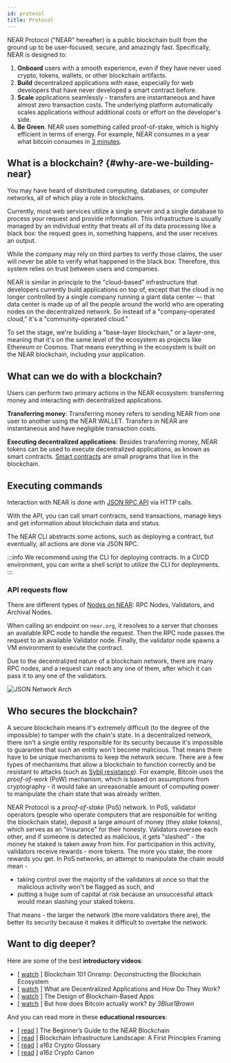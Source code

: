```yaml
---
id: protocol
title: Protocol
---
```


NEAR Protocol ("NEAR" hereafter) is a public blockchain built from the ground up to be user-focused, secure, and amazingly fast. Specifically, NEAR is designed to:

1. **Onboard** users with a smooth experience, even if they have never used crypto, tokens, wallets, or other blockchain artifacts.
2. **Build** decentralized applications with ease, especially for web developers that have never developed a smart contract before.
3. **Scale** applications seamlessly - transfers are instantaneous and have almost zero transaction costs. The underlying platform automatically scales applications without additional costs or effort on the developer's side.
4. **Be Green**. NEAR uses something called proof-of-stake, which is highly efficient in terms of energy. For example, NEAR consumes in a year what bitcoin consumes in [3 minutes](https://medium.com/nearprotocol/how-near-went-carbon-neutral-e656db96da47#:~:text=The%20firm%20found%20that%20NEAR,PoS%20technology%20instead%20of%20PoW).

## What is a blockchain? {#why-are-we-building-near}
You may have heard of distributed computing, databases, or computer networks, all of which play a role in blockchains.

Currently, most web services utilize a single server and a single database to process your request and provide information. This infrastructure is usually managed by an individual entity that treats all of its data processing like a black box: the request goes in, something happens, and the user receives an output.

While the company may rely on third parties to verify those claims, the user will never be able to verify what happened in the black box. Therefore, this system relies on trust between users and companies.

NEAR is similar in principle to the "cloud-based" infrastructure that developers currently build applications on top of, except that the cloud is no longer controlled by a single company running a giant data center — that data center is made up of all the people around the world who are operating nodes on the decentralized network. So instead of a "company-operated cloud," it's a "community-operated cloud."

To set the stage, we're building a "base-layer blockchain," or a layer-one, meaning that it's on the same level of the ecosystem as projects like Ethereum or Cosmos. That means everything in the ecosystem is built on the NEAR blockchain, including your application.

## What can we do with a blockchain?
Users can perform two primary actions in the NEAR ecosystem: transferring money and interacting with decentralized applications.

**Transferring money**: Transferring money refers to sending NEAR from one user to another using the NEAR WALLET. Transfers in NEAR are instantaneous and have negligible transaction costs.

**Executing decentralized applications**: Besides transferring money, NEAR tokens can be used to execute decentralized applications, as known as smart contracts. [Smart contracts](./smartcontracts/smartcontract.md) are small programs that live in the blockchain.

## Executing commands

Interaction with NEAR is done with [JSON RPC API](../../5.api/rpc/introduction.md) via HTTP calls.

With the API, you can call smart contracts, send transactions, manage keys and get information about blockchain data and status.

The NEAR CLI abstracts some actions, such as deploying a contract, but eventually, all actions are done via JSON RPC.

:::info
We recommend using the CLI for deploying contracts. In a CI/CD environment, you can write a shell script to utilize the CLI for deployments.
:::

### API requests flow

There are different types of [Nodes on NEAR](./validators.md): RPC Nodes, Validators, and Archival Nodes.

When calling an endpoint on `near.org`, it resolves to a server that chooses an available RPC node to handle the request.
Then the RPC node passes the request to an available Validator node. Finally, the validator node spawns a VM environment to execute the contract.

Due to the decentralized nature of a blockchain network, there are many RPC nodes, and a request can reach any one of them, after which it can pass it to any one of the validators.

![JSON Network Arch](/docs/assets/JSONNetworkArch.png)

## Who secures the blockchain?

A secure blockchain means it's extremely difficult (to the degree of the impossible) to tamper with the chain's state.
In a decentralized network, there isn't a single entity responsible for its security
because it's impossible to guarantee that such an entity won't become malicious. That means there have to be unique
mechanisms to keep the network secure.
There are a few types of mechanisms that allow a blockchain to function correctly and be resistant to attacks (such as [Sybil resistance](https://en.wikipedia.org/wiki/Sybil_attack)).
For example, Bitcoin uses the _proof-of-work_ (PoW) mechanism, which is based on assumptions from cryptography -
it would take an unreasonable amount of computing power to manipulate the chain state that was already written.

NEAR Protocol is a _proof-of-stake_ (PoS) network. In PoS, validator operators (people who operate computers that are responsible for writing the blockchain state),
deposit a large amount of money (they _stake_ tokens), which serves as an "insurance" for their honesty.
Validators oversee each other, and if someone is detected as malicious, it gets "slashed" - the money he staked is taken away from him.
For participation in this activity, validators receive rewards - more tokens. The more you stake, the more rewards you get.
In PoS networks, an attempt to manipulate the chain would mean -

- taking control over the majority of the validators at once so that the malicious activity won't be flagged as such, and
- putting a huge sum of capital at risk because an unsuccessful attack would mean slashing your staked tokens.

That means - the larger the network (the more validators there are), the better its security because it makes it difficult
to overtake the network.

## Want to dig deeper?

Here are some of the best **introductory videos**:
- [ [watch](https://www.youtube.com/watch?v=Y21YtLzGbH0&feature=youtu.b&t=2656) ] Blockchain 101 Onramp: Deconstructing the Blockchain Ecosystem
- [ [watch](https://www.youtube.com/watch?v=Gd-aNfDqgQY&feature=youtu.be&t=1100) ] What are Decentralized Applications and How Do They Work?
- [ [watch](https://www.youtube.com/watch?v=Y21YtLzGbH0&feature=youtu.b&t=2656) ] The Design of Blockchain-Based Apps
- [ [watch](https://www.youtube.com/watch?v=bBC-nXj3Ng4) ] But how does Bitcoin actually work? *by 3Blue1Brown*

And you can read more in these **educational resources**:
- [ [read](https://near.org/blog/the-beginners-guide-to-the-near-blockchain/) ] The Beginner’s Guide to the NEAR Blockchain
- [ [read](https://medium.com/@trentmc0/blockchain-infrastructure-landscape-a-first-principles-framing-92cc5549bafe) ] Blockchain Infrastructure Landscape: A First Principles Framing
- [ [read](https://a16z.com/2019/11/08/crypto-glossary/) ] a16z Crypto Glossary
- [ [read](https://a16z.com/2018/02/10/crypto-readings-resources/) ] a16z Crypto Canon
